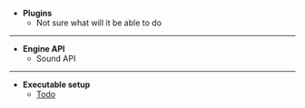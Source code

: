 - **Plugins**
    - Not sure what will it be able to do

***

- **Engine API**
    - Sound API

***

- **Executable setup**
    - [Todo](https://npmcompare.com/compare/electron-builder,electron-forge,electron-winstaller)
